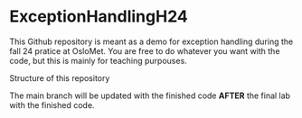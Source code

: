 # ExceptionHandlingH24

This Github repository is meant as a demo for exception handling during the fall 24 pratice at OsloMet. You are free to do whatever you want with the code, but this is mainly for teaching purpouses. 

Structure of this repository

The main branch will be updated with the finished code **AFTER** the final lab with the finished code. 